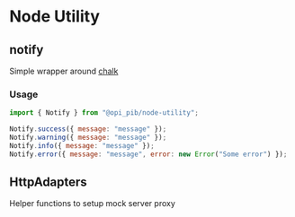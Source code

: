 # Node Utility

## notify

Simple wrapper around [chalk](https://www.npmjs.com/package/chalk)

### Usage

```javascript
import { Notify } from "@opi_pib/node-utility";

Notify.success({ message: "message" });
Notify.warning({ message: "message" });
Notify.info({ message: "message" });
Notify.error({ message: "message", error: new Error("Some error") });
```

## HttpAdapters

Helper functions to setup mock server proxy

